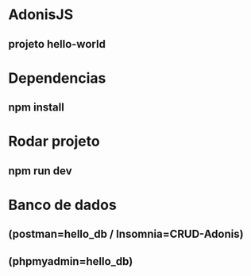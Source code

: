 # AdonisJS
## projeto hello-world
# Dependencias
## npm install
# Rodar projeto
## npm run dev
# Banco de dados
## (postman=hello_db / Insomnia=CRUD-Adonis)
## (phpmyadmin=hello_db)